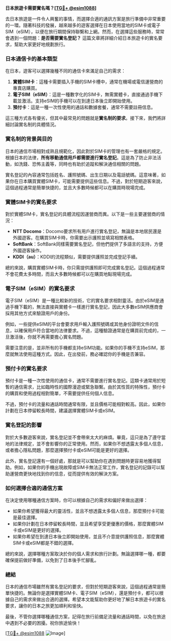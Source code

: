 **日本旅遊卡需要實名嗎？[[TG💪+ @esim1088](https://t.me/s/esim1088)]**

去日本旅遊是一件令人興奮的事情，而選擇合適的通訊方案是旅行準備中非常重要的一環。隨著科技的發展，越來越多的遊客選擇在日本使用當地的SIM卡或電子SIM（eSIM），以便在旅行期間保持聯繫和上網。然而，在選擇這些服務時，常常會遇到一個問題：**是否需要實名登記？** 這篇文章將詳細介紹日本旅遊卡的實名要求，幫助大家更好地規劃旅行。

### 日本通信卡的基本類型

在日本，遊客可以選擇幾種不同的通信卡來滿足自己的需求：

1. **實體SIM卡**：這種卡需要插入手機的SIM卡槽中，通常在機場或電信運營商的專賣店購買。
2. **電子SIM（eSIM）**：這是一種數字化的SIM卡，無需實體卡，直接通過手機下載並激活。支持eSIM的手機可以在到達日本後立即開始使用。
3. **預付卡**：這是一種一次性使用的通話和數據套餐，通常不需要註冊信息。

這三種方式各有優劣，但其中最常見的問題就是**實名制的要求**。接下來，我們將詳細討論實名制的具體情況。

### 實名制的背景與目的

日本的通信市場相對成熟且規範化，因此對於SIM卡的管理也有一套嚴格的規定。根據日本的法律，**所有移動通信用戶都需要進行實名登記**。這是為了防止非法活動，如洗錢、恐怖主義等，同時也有助於追蹤和解決通信相關的問題。

實名登記的內容通常包括姓名、護照號碼、出生日期以及電話號碼。這意味著，如果你在日本購買實體SIM卡，可能需要提供這些信息。不過，對於短期遊客來說，這個過程通常是簡單快捷的，並且大多數時候都可以在購買時現場完成。

### 實體SIM卡的實名要求

對於實體SIM卡，實名登記的具體流程因運營商而異。以下是一些主要運營商的情況：

- **NTT Docomo**：Docomo要求所有用戶進行實名登記，無論是本地居民還是外國遊客。在購買SIM卡時，你需要出示護照並填寫相關表格。
- **SoftBank**：SoftBank同樣需要實名登記，但他們提供了多語言的支持，方便外國遊客操作。
- **KDDI（au）**：KDDI的流程類似，需要提供護照並完成登記手續。

總的來說，購買實體SIM卡時，你只需提供護照即可完成實名登記。這個過程通常不會花費太多時間，而且大多數時候都可以在購買地點現場完成。

### 電子SIM（eSIM）的實名要求

電子SIM（eSIM）是一種比較新的技術，它的實名要求相對靈活。由於eSIM是通過手機下載的，無法直接與實體卡一樣進行實名登記，因此大多數eSIM供應商會採用其他方式來驗證用戶的身份。

例如，一些提供eSIM的平台會要求用戶輸入護照號碼或其他身份證明文件的信息，以確保用戶符合當地的法律要求。不過，這種驗證通常是在購買前完成的，一旦激活後，你就不再需要擔心實名問題。

需要注意的是，並非所有的手機都支持eSIM功能。如果你的手機不支持eSIM，那麼就無法使用這種方式。因此，在出發前，務必確認你的手機是否兼容。

### 預付卡的實名要求

預付卡是一種一次性使用的通信卡，通常不需要進行實名登記。這類卡通常用於短暫的通信需求，比如臨時性的國際漫遊或緊急聯繫。由於其性質的特殊性，預付卡的購買和使用過程相對簡單，不需要提供任何個人信息。

不過，預付卡的流量和通話時間通常有限，並且價格可能相對較高。因此，如果你計劃在日本停留較長時間，建議選擇實體SIM卡或eSIM。

### 實名登記的影響

對於大多數遊客來說，實名登記並不會帶來太大的麻煩。畢竟，這只是為了遵守當地的法律規定，並不會影響你的正常使用。然而，如果你不想透露太多個人信息，或者擔心隱私問題，那麼選擇預付卡或eSIM可能是更好的選擇。

此外，實名登記還有一個好處，那就是可以幫助你在遇到問題時更容易地獲得幫助。例如，如果你的手機出現故障或SIM卡無法正常工作，實名登記的記錄可以幫助運營商更快地找到你的信息，從而提供有效的解決方案。

### 如何選擇合適的通信方案

在決定使用哪種通信方案時，你可以根據自己的需求和偏好來做出選擇：

- 如果你希望獲得最大的靈活性，並且不想透露太多個人信息，那麼預付卡可能是最佳選擇。
- 如果你計劃在日本停留較長時間，並且希望享受更優惠的價格，那麼實體SIM卡或eSIM是更好的選擇。
- 如果你希望在到達日本後立即開始使用，並且不介意提供護照信息，那麼實體SIM卡或eSIM都是不錯的選擇。

總的來說，選擇哪種方案取決於你的個人需求和旅行計劃。無論選擇哪一種，都要確保提前做好準備，以免到了日本後手忙腳亂。

### 總結

日本的通信市場雖然有實名登記的要求，但對於短期遊客來說，這個過程通常是簡單快捷的。無論你是選擇實體SIM卡、電子SIM（eSIM），還是預付卡，都可以根據自己的需求來做出合適的選擇。希望本文能幫助你更好地了解日本旅遊卡的實名要求，讓你的日本之旅更加順利和愉快。

最後，不管你選擇哪種通信方案，記得在旅行前備足流量和通話時間，以免在旅途中遇到不必要的困擾。祝你旅途愉快！

[[TG💪+ @esim1088](https://t.me/s/esim1088) ![Image](https://i.postimg.cc/4NQfJmqS/Snipaste-2025-05-13-00-14-12.png)]